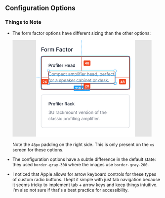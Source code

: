 ## Configuration Options

### Things to Note

- The form factor options have different sizing than the other options:

  ![readme/profiler-head.png](readme/profiler-head.png)

  Note the `48px` padding on the right side. This is only present on the `xs` screen for these options.

- The configuration options have a subtle difference in the default state: they used `border-gray-300` where the images use `border-gray-200`.

- I noticed that Apple allows for arrow keyboard controls for these types of custom radio buttons. I kept it simple with just tab navigation because it seems tricky to implement tab + arrow keys and keep things intuitive. I'm also not sure if that's a best practice for accessibility.
